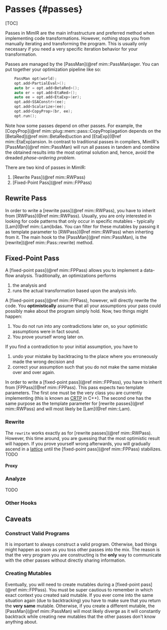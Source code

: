 # Passes {#passes}

[TOC]

Passes in MimIR are the main infrastructure and preferred method when implementing code transformations.
However, nothing stops you from manually iterating and transforming the program.
This is usually only necessary if you need a very specific iteration behavior for your transformation.

Passes are managed by the [PassMan](@ref mim::PassMan)ager.
You can put together your optimization pipeline like so:

```cpp
    PassMan opt(world);
    opt.add<PartialEval>();
    auto br = opt.add<BetaRed>();
    auto er = opt.add<EtaRed>();
    auto ee = opt.add<EtaExp>(er);
    opt.add<SSAConstr>(ee);
    opt.add<Scalarize>(ee);
    opt.add<CopyProp>(br, ee);
    opt.run();
```

Note how some passes depend on other passes.
For example, the [CopyProp](@ref mim::plug::mem::pass::CopyProp)agation depends on the [BetaRed](@ref mim::BetaRed)uction and [EtaExp](@ref mim::EtaExp)ansion.
In contrast to traditional passes in compilers, MimIR's [PassMan](@ref mim::PassMan) will run all passes in tandem and combine the obtained results into the most optimal solution and, hence, avoid the dreaded _phase-ordering problem_.

There are two kind of passes in MimIR:

1. [Rewrite Pass](@ref mim::RWPass)
2. [Fixed-Point Pass](@ref mim::FPPass)

## Rewrite Pass

In order to write a [rewrite pass](@ref mim::RWPass), you have to inherit from [RWPass](@ref mim::RWPass).
Usually, you are only interested in looking for code patterns that only occur in specific mutables - typically [Lam](@ref mim::Lam)bdas.
You can filter for these mutables by passing it as template parameter to [RWPass](@ref mim::RWPass) when inherting from it.
The main hook to the [PassMan](@ref mim::PassMan), is the [rewrite](@ref mim::Pass::rewrite) method.

## Fixed-Point Pass

A [fixed-point pass](@ref mim::FPPass) allows you to implement a data-flow analysis.
Traditionally, an optimizations performs

1. the analysis and
2. runs the actual transformation based upon the analysis info.

A [fixed-point pass](@ref mim::FPPass), however, will directly rewrite the code.
You **optimistically** assume that all your assumptions your pass could possibly make about the program simply hold.
Now, two things might happen:

1. You do not run into any contradictions later on, so your optimistic assumptions were in fact sound.
2. You prove yourself wrong later on.

If you find a contradiction to your initial assumption, you have to

1. undo your mistake by backtracing to the place where you erroneously made the wrong decision and
2. correct your assumption such that you do not make the same mistake over and over again.

In order to write a [fixed-point pass](@ref mim::FPPass), you have to inherit from [FPPass](@ref mim::FPPass).
This pass expects two template parameters.
The first one must be the very class you are currently implementing (this is known as [CRTP](https://en.wikipedia.org/wiki/Curiously_recurring_template_pattern) in C++).
The second one has the same purpose as the template parameter for [rewrite passes](@ref mim::RWPass) and will most likely be [Lam](@ref mim::Lam).

### Rewrite

The `rewrite` works exactly as for [rewrite passes](@ref mim::RWPass).
However, this time around, you are guessing that the most optimistic result will happen.
If you prove yourself wrong afterwards, you will gradually ascend in a [lattice](https://en.wikipedia.org/wiki/Complete_lattice) until the [fixed-point pass](@ref mim::FPPass) stabilizes.
TODO

#### Proxy

### Analyze

TODO

### Other Hooks

## Caveats

### Construct Valid Programs

It is important to always construct a valid program.
Otherwise, bad things might happen as soon as you toss other passes into the mix.
The reason is that the very program you are constructing is the **only** way to communicate with the other passes without directly sharing information.

### Creating Mutables

Eventually, you will need to create mutables during a [fixed-point pass](@ref mim::FPPass).
You must be super cautious to remember in which exact context you created said mutable.
If you ever come into the same situation again (due to backtracking) you have to make sure that you return the **very same** mutable.
Otherwise, if you create a different mutable, the [PassMan](@ref mim::PassMan) will most likely diverge as it will constantly backtrack while creating new mutables that the other passes don't know anything about.

